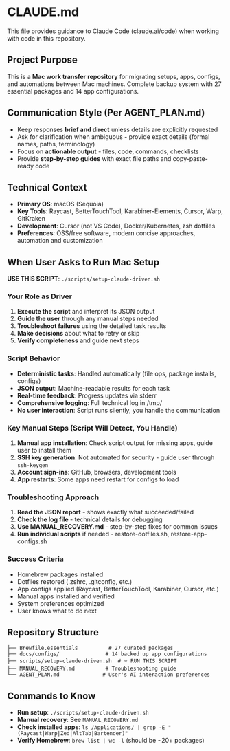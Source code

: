 # CLAUDE.md

This file provides guidance to Claude Code (claude.ai/code) when working with code in this repository.

## Project Purpose
This is a **Mac work transfer repository** for migrating setups, apps, configs, and automations between Mac machines. Complete backup system with 27 essential packages and 14 app configurations.

## Communication Style (Per AGENT_PLAN.md)
- Keep responses **brief and direct** unless details are explicitly requested
- Ask for clarification when ambiguous - provide exact details (formal names, paths, terminology)
- Focus on **actionable output** - files, code, commands, checklists
- Provide **step-by-step guides** with exact file paths and copy-paste-ready code

## Technical Context
- **Primary OS**: macOS (Sequoia)
- **Key Tools**: Raycast, BetterTouchTool, Karabiner-Elements, Cursor, Warp, GitKraken
- **Development**: Cursor (not VS Code), Docker/Kubernetes, zsh dotfiles
- **Preferences**: OSS/free software, modern concise approaches, automation and customization

## When User Asks to Run Mac Setup

**USE THIS SCRIPT**: `./scripts/setup-claude-driven.sh`

### Your Role as Driver
1. **Execute the script** and interpret its JSON output
2. **Guide the user** through any manual steps needed
3. **Troubleshoot failures** using the detailed task results
4. **Make decisions** about what to retry or skip
5. **Verify completeness** and guide next steps

### Script Behavior
- **Deterministic tasks**: Handled automatically (file ops, package installs, configs)
- **JSON output**: Machine-readable results for each task
- **Real-time feedback**: Progress updates via stderr
- **Comprehensive logging**: Full technical log in /tmp/
- **No user interaction**: Script runs silently, you handle the communication

### Key Manual Steps (Script Will Detect, You Handle)
1. **Manual app installation**: Check script output for missing apps, guide user to install them
2. **SSH key generation**: Not automated for security - guide user through `ssh-keygen`
3. **Account sign-ins**: GitHub, browsers, development tools
4. **App restarts**: Some apps need restart for configs to load

### Troubleshooting Approach
1. **Read the JSON report** - shows exactly what succeeded/failed
2. **Check the log file** - technical details for debugging
3. **Use MANUAL_RECOVERY.md** - step-by-step fixes for common issues
4. **Run individual scripts** if needed - restore-dotfiles.sh, restore-app-configs.sh

### Success Criteria
- Homebrew packages installed
- Dotfiles restored (.zshrc, .gitconfig, etc.)
- App configs applied (Raycast, BetterTouchTool, Karabiner, Cursor, etc.)
- Manual apps installed and verified
- System preferences optimized
- User knows what to do next

## Repository Structure
```
├── Brewfile.essentials          # 27 curated packages
├── docs/configs/               # 14 backed up app configurations
├── scripts/setup-claude-driven.sh  # ⭐ RUN THIS SCRIPT
├── MANUAL_RECOVERY.md          # Troubleshooting guide
└── AGENT_PLAN.md              # User's AI interaction preferences
```

## Commands to Know
- **Run setup**: `./scripts/setup-claude-driven.sh`
- **Manual recovery**: See `MANUAL_RECOVERY.md`
- **Check installed apps**: `ls /Applications/ | grep -E "(Raycast|Warp|Zed|AltTab|Bartender)"`
- **Verify Homebrew**: `brew list | wc -l` (should be ~20+ packages)